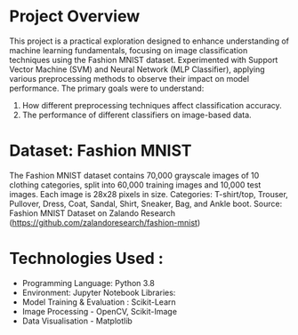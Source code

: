 # Project Overview
This project is a practical exploration designed to enhance understanding of machine learning fundamentals, focusing on image classification techniques using the Fashion MNIST dataset. Experimented with Support Vector Machine (SVM) and Neural Network (MLP Classifier), applying various preprocessing methods to observe their impact on model performance. The primary goals were to understand:

1. How different preprocessing techniques affect classification accuracy.
2. The performance of different classifiers on image-based data.

# Dataset: Fashion MNIST
The Fashion MNIST dataset contains 70,000 grayscale images of 10 clothing categories, split into 60,000 training images and 10,000 test images. Each image is 28x28 pixels in size.
Categories: T-shirt/top, Trouser, Pullover, Dress, Coat, Sandal, Shirt, Sneaker, Bag, and Ankle boot.
Source: Fashion MNIST Dataset on Zalando Research (https://github.com/zalandoresearch/fashion-mnist)

# Technologies Used :
- Programming Language: Python 3.8
- Environment: Jupyter Notebook
Libraries:
- Model Training & Evaluation : Scikit-Learn 
- Image Processing - OpenCV, Scikit-Image 
- Data Visualisation - Matplotlib 
